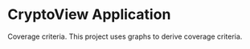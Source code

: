 # CryptoView Application
 
Coverage criteria.
This project uses graphs to derive coverage criteria. 
